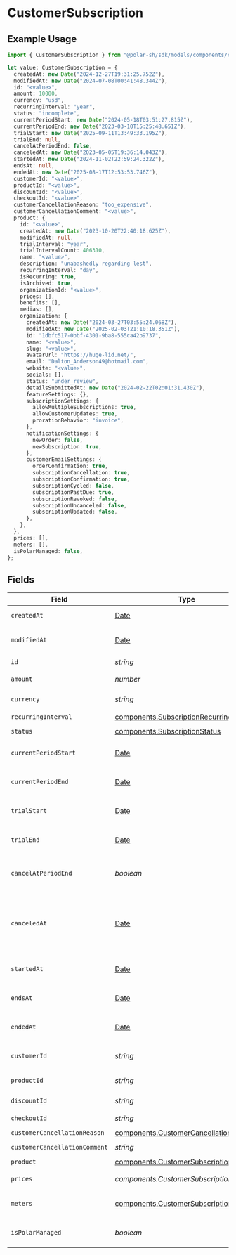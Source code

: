 # CustomerSubscription

## Example Usage

```typescript
import { CustomerSubscription } from "@polar-sh/sdk/models/components/customersubscription.js";

let value: CustomerSubscription = {
  createdAt: new Date("2024-12-27T19:31:25.752Z"),
  modifiedAt: new Date("2024-07-08T00:41:48.344Z"),
  id: "<value>",
  amount: 10000,
  currency: "usd",
  recurringInterval: "year",
  status: "incomplete",
  currentPeriodStart: new Date("2024-05-18T03:51:27.815Z"),
  currentPeriodEnd: new Date("2023-03-10T15:25:48.651Z"),
  trialStart: new Date("2025-09-11T13:49:33.195Z"),
  trialEnd: null,
  cancelAtPeriodEnd: false,
  canceledAt: new Date("2023-05-05T19:36:14.043Z"),
  startedAt: new Date("2024-11-02T22:59:24.322Z"),
  endsAt: null,
  endedAt: new Date("2025-08-17T12:53:53.746Z"),
  customerId: "<value>",
  productId: "<value>",
  discountId: "<value>",
  checkoutId: "<value>",
  customerCancellationReason: "too_expensive",
  customerCancellationComment: "<value>",
  product: {
    id: "<value>",
    createdAt: new Date("2023-10-20T22:40:18.625Z"),
    modifiedAt: null,
    trialInterval: "year",
    trialIntervalCount: 406310,
    name: "<value>",
    description: "unabashedly regarding lest",
    recurringInterval: "day",
    isRecurring: true,
    isArchived: true,
    organizationId: "<value>",
    prices: [],
    benefits: [],
    medias: [],
    organization: {
      createdAt: new Date("2024-03-27T03:55:24.068Z"),
      modifiedAt: new Date("2025-02-03T21:10:18.351Z"),
      id: "1dbfc517-0bbf-4301-9ba8-555ca42b9737",
      name: "<value>",
      slug: "<value>",
      avatarUrl: "https://huge-lid.net/",
      email: "Dalton_Anderson49@hotmail.com",
      website: "<value>",
      socials: [],
      status: "under_review",
      detailsSubmittedAt: new Date("2024-02-22T02:01:31.430Z"),
      featureSettings: {},
      subscriptionSettings: {
        allowMultipleSubscriptions: true,
        allowCustomerUpdates: true,
        prorationBehavior: "invoice",
      },
      notificationSettings: {
        newOrder: false,
        newSubscription: true,
      },
      customerEmailSettings: {
        orderConfirmation: true,
        subscriptionCancellation: true,
        subscriptionConfirmation: true,
        subscriptionCycled: false,
        subscriptionPastDue: true,
        subscriptionRevoked: false,
        subscriptionUncanceled: false,
        subscriptionUpdated: false,
      },
    },
  },
  prices: [],
  meters: [],
  isPolarManaged: false,
};
```

## Fields

| Field                                                                                                                         | Type                                                                                                                          | Required                                                                                                                      | Description                                                                                                                   | Example                                                                                                                       |
| ----------------------------------------------------------------------------------------------------------------------------- | ----------------------------------------------------------------------------------------------------------------------------- | ----------------------------------------------------------------------------------------------------------------------------- | ----------------------------------------------------------------------------------------------------------------------------- | ----------------------------------------------------------------------------------------------------------------------------- |
| `createdAt`                                                                                                                   | [Date](https://developer.mozilla.org/en-US/docs/Web/JavaScript/Reference/Global_Objects/Date)                                 | :heavy_check_mark:                                                                                                            | Creation timestamp of the object.                                                                                             |                                                                                                                               |
| `modifiedAt`                                                                                                                  | [Date](https://developer.mozilla.org/en-US/docs/Web/JavaScript/Reference/Global_Objects/Date)                                 | :heavy_check_mark:                                                                                                            | Last modification timestamp of the object.                                                                                    |                                                                                                                               |
| `id`                                                                                                                          | *string*                                                                                                                      | :heavy_check_mark:                                                                                                            | The ID of the object.                                                                                                         |                                                                                                                               |
| `amount`                                                                                                                      | *number*                                                                                                                      | :heavy_check_mark:                                                                                                            | The amount of the subscription.                                                                                               | 10000                                                                                                                         |
| `currency`                                                                                                                    | *string*                                                                                                                      | :heavy_check_mark:                                                                                                            | The currency of the subscription.                                                                                             | usd                                                                                                                           |
| `recurringInterval`                                                                                                           | [components.SubscriptionRecurringInterval](../../models/components/subscriptionrecurringinterval.md)                          | :heavy_check_mark:                                                                                                            | N/A                                                                                                                           |                                                                                                                               |
| `status`                                                                                                                      | [components.SubscriptionStatus](../../models/components/subscriptionstatus.md)                                                | :heavy_check_mark:                                                                                                            | N/A                                                                                                                           |                                                                                                                               |
| `currentPeriodStart`                                                                                                          | [Date](https://developer.mozilla.org/en-US/docs/Web/JavaScript/Reference/Global_Objects/Date)                                 | :heavy_check_mark:                                                                                                            | The start timestamp of the current billing period.                                                                            |                                                                                                                               |
| `currentPeriodEnd`                                                                                                            | [Date](https://developer.mozilla.org/en-US/docs/Web/JavaScript/Reference/Global_Objects/Date)                                 | :heavy_check_mark:                                                                                                            | The end timestamp of the current billing period.                                                                              |                                                                                                                               |
| `trialStart`                                                                                                                  | [Date](https://developer.mozilla.org/en-US/docs/Web/JavaScript/Reference/Global_Objects/Date)                                 | :heavy_check_mark:                                                                                                            | The start timestamp of the trial period, if any.                                                                              |                                                                                                                               |
| `trialEnd`                                                                                                                    | [Date](https://developer.mozilla.org/en-US/docs/Web/JavaScript/Reference/Global_Objects/Date)                                 | :heavy_check_mark:                                                                                                            | The end timestamp of the trial period, if any.                                                                                |                                                                                                                               |
| `cancelAtPeriodEnd`                                                                                                           | *boolean*                                                                                                                     | :heavy_check_mark:                                                                                                            | Whether the subscription will be canceled at the end of the current period.                                                   |                                                                                                                               |
| `canceledAt`                                                                                                                  | [Date](https://developer.mozilla.org/en-US/docs/Web/JavaScript/Reference/Global_Objects/Date)                                 | :heavy_check_mark:                                                                                                            | The timestamp when the subscription was canceled. The subscription might still be active if `cancel_at_period_end` is `true`. |                                                                                                                               |
| `startedAt`                                                                                                                   | [Date](https://developer.mozilla.org/en-US/docs/Web/JavaScript/Reference/Global_Objects/Date)                                 | :heavy_check_mark:                                                                                                            | The timestamp when the subscription started.                                                                                  |                                                                                                                               |
| `endsAt`                                                                                                                      | [Date](https://developer.mozilla.org/en-US/docs/Web/JavaScript/Reference/Global_Objects/Date)                                 | :heavy_check_mark:                                                                                                            | The timestamp when the subscription will end.                                                                                 |                                                                                                                               |
| `endedAt`                                                                                                                     | [Date](https://developer.mozilla.org/en-US/docs/Web/JavaScript/Reference/Global_Objects/Date)                                 | :heavy_check_mark:                                                                                                            | The timestamp when the subscription ended.                                                                                    |                                                                                                                               |
| `customerId`                                                                                                                  | *string*                                                                                                                      | :heavy_check_mark:                                                                                                            | The ID of the subscribed customer.                                                                                            |                                                                                                                               |
| `productId`                                                                                                                   | *string*                                                                                                                      | :heavy_check_mark:                                                                                                            | The ID of the subscribed product.                                                                                             |                                                                                                                               |
| `discountId`                                                                                                                  | *string*                                                                                                                      | :heavy_check_mark:                                                                                                            | The ID of the applied discount, if any.                                                                                       |                                                                                                                               |
| `checkoutId`                                                                                                                  | *string*                                                                                                                      | :heavy_check_mark:                                                                                                            | N/A                                                                                                                           |                                                                                                                               |
| `customerCancellationReason`                                                                                                  | [components.CustomerCancellationReason](../../models/components/customercancellationreason.md)                                | :heavy_check_mark:                                                                                                            | N/A                                                                                                                           |                                                                                                                               |
| `customerCancellationComment`                                                                                                 | *string*                                                                                                                      | :heavy_check_mark:                                                                                                            | N/A                                                                                                                           |                                                                                                                               |
| `product`                                                                                                                     | [components.CustomerSubscriptionProduct](../../models/components/customersubscriptionproduct.md)                              | :heavy_check_mark:                                                                                                            | N/A                                                                                                                           |                                                                                                                               |
| `prices`                                                                                                                      | *components.CustomerSubscriptionPrices*[]                                                                                     | :heavy_check_mark:                                                                                                            | List of enabled prices for the subscription.                                                                                  |                                                                                                                               |
| `meters`                                                                                                                      | [components.CustomerSubscriptionMeter](../../models/components/customersubscriptionmeter.md)[]                                | :heavy_check_mark:                                                                                                            | List of meters associated with the subscription.                                                                              |                                                                                                                               |
| `isPolarManaged`                                                                                                              | *boolean*                                                                                                                     | :heavy_check_mark:                                                                                                            | Whether the subscription is managed by Polar.                                                                                 |                                                                                                                               |